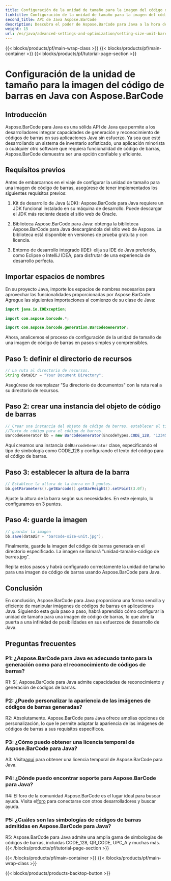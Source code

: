 ```yaml
---
title: Configuración de la unidad de tamaño para la imagen del código de barras en Java con Aspose.BarCode
linktitle: Configuración de la unidad de tamaño para la imagen del código de barras
second_title: API de Java Aspose.BarCode
description: Descubra el poder de Aspose.BarCode para Java a la hora de establecer unidades de tamaño precisas para imágenes de códigos de barras. Integración sencilla, rendimiento sólido e infinitas posibilidades de personalización.
weight: 15
url: /es/java/advanced-settings-and-optimization/setting-size-unit-barcode-image/
---
```


{{< blocks/products/pf/main-wrap-class >}}
{{< blocks/products/pf/main-container >}}
{{< blocks/products/pf/tutorial-page-section >}}

# Configuración de la unidad de tamaño para la imagen del código de barras en Java con Aspose.BarCode

## Introducción

Aspose.BarCode para Java es una sólida API de Java que permite a los desarrolladores integrar capacidades de generación y reconocimiento de códigos de barras en sus aplicaciones Java sin esfuerzo. Ya sea que esté desarrollando un sistema de inventario sofisticado, una aplicación minorista o cualquier otro software que requiera funcionalidad de código de barras, Aspose.BarCode demuestra ser una opción confiable y eficiente.

## Requisitos previos

Antes de embarcarnos en el viaje de configurar la unidad de tamaño para una imagen de código de barras, asegúrese de tener implementados los siguientes requisitos previos:

1. Kit de desarrollo de Java (JDK): Aspose.BarCode para Java requiere un JDK funcional instalado en su máquina de desarrollo. Puede descargar el JDK más reciente desde el sitio web de Oracle.

2. Biblioteca Aspose.BarCode para Java: obtenga la biblioteca Aspose.BarCode para Java descargándola del sitio web de Aspose. La biblioteca está disponible en versiones de prueba gratuita y con licencia.

3. Entorno de desarrollo integrado (IDE): elija su IDE de Java preferido, como Eclipse o IntelliJ IDEA, para disfrutar de una experiencia de desarrollo perfecta.

## Importar espacios de nombres

En su proyecto Java, importe los espacios de nombres necesarios para aprovechar las funcionalidades proporcionadas por Aspose.BarCode. Agregue las siguientes importaciones al comienzo de su clase de Java:

```java
import java.io.IOException;

import com.aspose.barcode.*;

import com.aspose.barcode.generation.BarcodeGenerator;
```


Ahora, analicemos el proceso de configuración de la unidad de tamaño de una imagen de código de barras en pasos simples y comprensibles.

## Paso 1: definir el directorio de recursos

```java
// La ruta al directorio de recursos.
String dataDir = "Your Document Directory";
```

Asegúrese de reemplazar "Su directorio de documentos" con la ruta real a su directorio de recursos.

## Paso 2: crear una instancia del objeto de código de barras

```java
// Crear una instancia del objeto de código de barras, establecer el tipo de simbología en código 128 y establecer el
//Texto de código para el código de barras.
BarcodeGenerator bb = new BarcodeGenerator(EncodeTypes.CODE_128, "1234567");
```

 Aquí creamos una instancia del`BarcodeGenerator` clase, especificando el tipo de simbología como CODE_128 y configurando el texto del código para el código de barras.

## Paso 3: establecer la altura de la barra

```java
// Establece la altura de la barra en 3 puntos.
bb.getParameters().getBarcode().getBarHeight().setPoint(3.0f);
```

Ajuste la altura de la barra según sus necesidades. En este ejemplo, lo configuramos en 3 puntos.

## Paso 4: guarde la imagen

```java
// guardar la imagen
bb.save(dataDir + "barcode-size-unit.jpg");
```

Finalmente, guarde la imagen del código de barras generada en el directorio especificado. La imagen se llamará "unidad-tamaño-código de barras.jpg".

Repita estos pasos y habrá configurado correctamente la unidad de tamaño para una imagen de código de barras usando Aspose.BarCode para Java.

## Conclusión

En conclusión, Aspose.BarCode para Java proporciona una forma sencilla y eficiente de manipular imágenes de códigos de barras en aplicaciones Java. Siguiendo esta guía paso a paso, habrá aprendido cómo configurar la unidad de tamaño para una imagen de código de barras, lo que abre la puerta a una infinidad de posibilidades en sus esfuerzos de desarrollo de Java.

## Preguntas frecuentes

### P1: ¿Aspose.BarCode para Java es adecuado tanto para la generación como para el reconocimiento de códigos de barras?

R1: Sí, Aspose.BarCode para Java admite capacidades de reconocimiento y generación de códigos de barras.

### P2: ¿Puedo personalizar la apariencia de las imágenes de códigos de barras generadas?

R2: Absolutamente. Aspose.BarCode para Java ofrece amplias opciones de personalización, lo que le permite adaptar la apariencia de las imágenes de códigos de barras a sus requisitos específicos.

### P3: ¿Cómo puedo obtener una licencia temporal de Aspose.BarCode para Java?

 A3: Visita[aquí](https://purchase.aspose.com/temporary-license/) para obtener una licencia temporal de Aspose.BarCode para Java.

### P4: ¿Dónde puedo encontrar soporte para Aspose.BarCode para Java?

 R4: El foro de la comunidad Aspose.BarCode es el lugar ideal para buscar ayuda. Visita el[foro](https://forum.aspose.com/c/barcode/13) para conectarse con otros desarrolladores y buscar ayuda.

### P5: ¿Cuáles son las simbologías de códigos de barras admitidas en Aspose.BarCode para Java?

R5: Aspose.BarCode para Java admite una amplia gama de simbologías de códigos de barras, incluidas CODE_128, QR_CODE, UPC_A y muchas más.
{{< /blocks/products/pf/tutorial-page-section >}}

{{< /blocks/products/pf/main-container >}}
{{< /blocks/products/pf/main-wrap-class >}}

{{< blocks/products/products-backtop-button >}}
